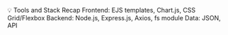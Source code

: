 💡 Tools and Stack Recap
Frontend: EJS templates, Chart.js, CSS Grid/Flexbox
Backend: Node.js, Express.js, Axios, fs module
Data: JSON, API